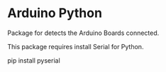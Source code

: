 # Arduino Python

Package for detects the Arduino Boards connected.

This package requires install Serial for Python.

pip install pyserial